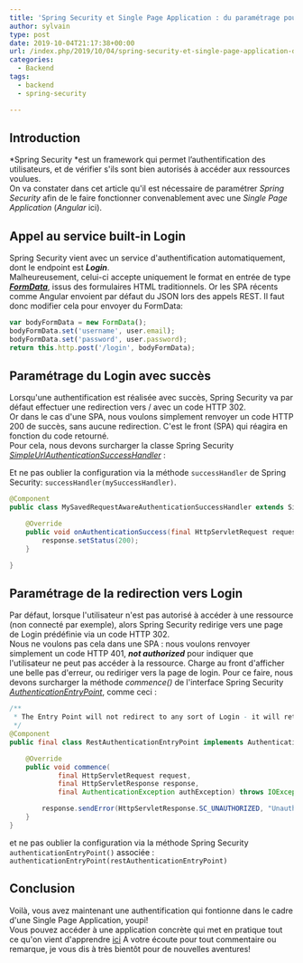 ```yaml
---
title: 'Spring Security et Single Page Application : du paramétrage pour que ça marche!'
author: sylvain
type: post
date: 2019-10-04T21:17:38+00:00
url: /index.php/2019/10/04/spring-security-et-single-page-application-du-parametrage-pour-que-ca-marche/
categories:
  - Backend
tags:
  - backend
  - spring-security

---
```


## Introduction

*Spring Security *est un framework qui permet l’authentification des utilisateurs, et de vérifier s'ils sont bien autorisés à accéder aux ressources voulues.  
On va constater dans cet article qu'il est nécessaire de paramétrer *Spring Security* afin de le faire fonctionner convenablement avec une *Single Page Application* (*Angular* ici).

## Appel au service built-in Login

Spring Security vient avec un service d'authentification automatiquement, dont le endpoint est _**Login**_.  
Malheureusement, celui-ci accepte uniquement le format en entrée de type _**[FormData][1]**_, issus des formulaires HTML traditionnels. Or les SPA récents comme Angular envoient par défaut du JSON lors des appels REST. Il faut donc modifier cela pour envoyer du FormData:

```javascript
var bodyFormData = new FormData();
bodyFormData.set('username', user.email);
bodyFormData.set('password', user.password);
return this.http.post('/login', bodyFormData);
```

## Paramétrage du Login avec succès

Lorsqu'une authentification est réalisée avec succès, Spring Security va par défaut effectuer une redirection vers / avec un code HTTP 302.  
Or dans le cas d'une SPA, nous voulons simplement renvoyer un code HTTP 200 de succès, sans aucune redirection. C'est le front (SPA) qui réagira en fonction du code retourné.  
Pour cela, nous devons surcharger la classe Spring Security _[SimpleUrlAuthenticationSuccessHandler][2]_ :

Et ne pas oublier la configuration via la méthode `successHandler` de Spring Security: `successHandler(mySuccessHandler)`.

```java
@Component
public class MySavedRequestAwareAuthenticationSuccessHandler extends SimpleUrlAuthenticationSuccessHandler {

    @Override
    public void onAuthenticationSuccess(final HttpServletRequest request, final HttpServletResponse response, final Authentication authentication) throws ServletException, IOException {
        response.setStatus(200);
    }

}
```

## Paramétrage de la redirection vers Login

Par défaut, lorsque l'utilisateur n'est pas autorisé à accéder à une ressource (non connecté par exemple), alors Spring Security redirige vers une page de Login prédéfinie via un code HTTP 302.  
Nous ne voulons pas cela dans une SPA : nous voulons renvoyer simplement un code HTTP 401, _**not authorized**_ pour indiquer que l'utilisateur ne peut pas accéder à la ressource. Charge au front d'afficher une belle pas d'erreur, ou rediriger vers la page de login. Pour ce faire, nous devons surcharger la méthode _commence()_ de l'interface Spring Security _[AuthenticationEntryPoint][3]_, comme ceci :


```java
/**
 * The Entry Point will not redirect to any sort of Login - it will return the 401
 */
@Component
public final class RestAuthenticationEntryPoint implements AuthenticationEntryPoint {

    @Override
    public void commence(
            final HttpServletRequest request,
            final HttpServletResponse response,
            final AuthenticationException authException) throws IOException {

        response.sendError(HttpServletResponse.SC_UNAUTHORIZED, "Unauthorized");
    }
}
```
et ne pas oublier la configuration via la méthode Spring Security `authenticationEntryPoint()` associée : `authenticationEntryPoint(restAuthenticationEntryPoint)`

## Conclusion 

Voilà, vous avez maintenant une authentification qui fontionne dans le cadre d'une Single Page Application, youpi!  
Vous pouvez accéder à une application concrète qui met en pratique tout ce qu'on vient d'apprendre [ici][4] A votre écoute pour tout commentaire ou remarque, je vous dis à très bientôt pour de nouvelles aventures!

 [1]: https://developer.mozilla.org/fr/docs/Web/API/FormData
 [2]: https://docs.spring.io/spring-security/site/docs/4.2.12.RELEASE/apidocs/org/springframework/security/web/authentication/SimpleUrlAuthenticationSuccessHandler.html
 [3]: https://docs.spring.io/spring-security/site/docs/4.2.12.RELEASE/apidocs/org/springframework/security/web/AuthenticationEntryPoint.html
 [4]: https://github.com/smaestri/sharebook/blob/master/backend/src/main/java/com/udemy/sharebook/configuration/WebSecurityConfig.java